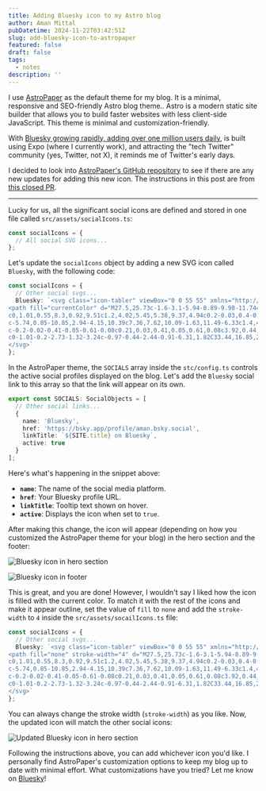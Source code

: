 ```yaml
---
title: Adding Bluesky icon to my Astro blog
author: Aman Mittal
pubDatetime: 2024-11-22T03:42:51Z
slug: add-bluesky-icon-to-astropaper
featured: false
draft: false
tags:
  - notes
description: ''
---
```


I use [AstroPaper](https://github.com/satnaing/astro-paper) as the default theme for my blog. It is a minimal, responsive and SEO-friendly Astro blog theme.. Astro is a modern static site builder that allows you to build faster websites with less client-side JavaScript. This theme is minimal and customization-friendly.

With [Bluesky growing rapidly, adding over one million users daily](https://www.cnet.com/tech/bluesky-explained-why-this-social-media-network-is-now-growing-by-1-million-users-daily-luke-skywalker/), is built using Expo (where I currently work), and attracting the "tech Twitter" community (yes, Twitter, not X), it reminds me of Twitter's early days.

I decided to look into [AstroPaper's GitHub repository](https://github.com/satnaing/astro-paper) to see if there are any new updates for adding this new icon. The instructions in this post are from [this closed PR](https://github.com/satnaing/astro-paper/pull/209).

---

Lucky for us, all the significant social icons are defined and stored in one file called `src/assets/socialIcons.ts`:

```ts
const socialIcons = {
  // All social SVG icons...
};
```

Let's update the `socialIcons` object by adding a new SVG icon called `Bluesky`, with the following code:

```ts
const socialIcons = {
  // Other social svgs...
  Bluesky: `<svg class="icon-tabler" viewBox="0 0 55 55" xmlns="http://www.w3.org/2000/svg" xmlns:xlink="http://www.w3.org/1999/xlink" version="1.1">
<path fill="currentColor" d="M27.5,25.73c-1.6-3.1-5.94-8.89-9.98-11.74c-3.87-2.73-5.35-2.26-6.31-1.82c-1.12,0.51-1.32,2.23-1.32,3.24
c0,1.01,0.55,8.3,0.92,9.51c1.2,4.02,5.45,5.38,9.37,4.94c0.2-0.03,0.4-0.06,0.61-0.08c-0.2,0.03-0.41,0.06-0.61,0.08
c-5.74,0.85-10.85,2.94-4.15,10.39c7.36,7.62,10.09-1.63,11.49-6.33c1.4,4.69,3.01,13.61,11.35,6.33c6.27-6.33,1.72-9.54-4.02-10.39
c-0.2-0.02-0.41-0.05-0.61-0.08c0.21,0.03,0.41,0.05,0.61,0.08c3.92,0.44,8.18-0.92,9.37-4.94c0.36-1.22,0.92-8.5,0.92-9.51
c0-1.01-0.2-2.73-1.32-3.24c-0.97-0.44-2.44-0.91-6.31,1.82C33.44,16.85,29.1,22.63,27.5,25.73z" />
</svg>`
};
```

In the AstroPaper theme, the `SOCIALS` array inside the `stc/config.ts` controls the active social profiles displayed on the blog. Let's add the `Bluesky` social link to this array so that the link will appear on its own.

```ts
export const SOCIALS: SocialObjects = [
  // Other social links...
  {
    name: 'Bluesky',
    href: 'https://bsky.app/profile/aman.bsky.social',
    linkTitle: `${SITE.title} on Bluesky`,
    active: true
  }
];
```

Here's what's happening in the snippet above:

- **`name`**: The name of the social media platform.
- **`href`**: Your Bluesky profile URL.
- **`linkTitle`**: Tooltip text shown on hover.
- **`active`**: Displays the icon when set to `true`.

After making this change, the icon will appear (depending on how you customized the AstroPaper theme for your blog) in the hero section and the footer:

![Bluesky icon in hero section](/images/bluesky-icon/ss2.png)

![Bluesky icon in footer](/images/bluesky-icon/ss1.png)

This is great, and you are done! However, I wouldn't say I liked how the icon is filled with the current color. To match it with the rest of the icons and make it appear outline, set the value of `fill` to `none` and add the `stroke-width` to `4` inside the `src/assets/socailIcons.ts` file:

```ts
const socialIcons = {
  // Other social svgs...
  Bluesky: `<svg class="icon-tabler" viewBox="0 0 55 55" xmlns="http://www.w3.org/2000/svg" xmlns:xlink="http://www.w3.org/1999/xlink" version="1.1">
<path fill="none" stroke-width="4" d="M27.5,25.73c-1.6-3.1-5.94-8.89-9.98-11.74c-3.87-2.73-5.35-2.26-6.31-1.82c-1.12,0.51-1.32,2.23-1.32,3.24
c0,1.01,0.55,8.3,0.92,9.51c1.2,4.02,5.45,5.38,9.37,4.94c0.2-0.03,0.4-0.06,0.61-0.08c-0.2,0.03-0.41,0.06-0.61,0.08
c-5.74,0.85-10.85,2.94-4.15,10.39c7.36,7.62,10.09-1.63,11.49-6.33c1.4,4.69,3.01,13.61,11.35,6.33c6.27-6.33,1.72-9.54-4.02-10.39
c-0.2-0.02-0.41-0.05-0.61-0.08c0.21,0.03,0.41,0.05,0.61,0.08c3.92,0.44,8.18-0.92,9.37-4.94c0.36-1.22,0.92-8.5,0.92-9.51
c0-1.01-0.2-2.73-1.32-3.24c-0.97-0.44-2.44-0.91-6.31,1.82C33.44,16.85,29.1,22.63,27.5,25.73z" />
</svg>`
};
```

You can always change the stroke width (`stroke-width`) as you like. Now, the updated icon will match the other social icons:

![Updated Bluesky icon in hero section](/images/bluesky-icon/ss3.png)

Following the instructions above, you can add whichever icon you'd like. I personally find AstroPaper's customization options to keep my blog up to date with minimal effort. What customizations have you tried? Let me know on [Bluesky](https://bsky.app/profile/aman.bsky.social)!

